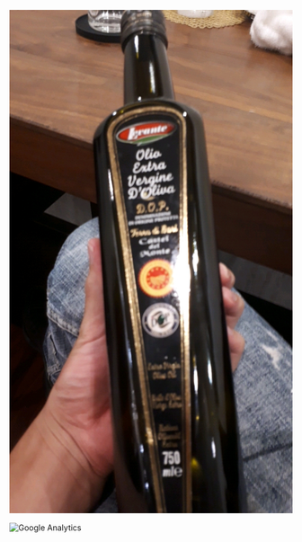 ![Front img](https://github.com/takagotch/takagotch/blob/master/v4mJFCT.jpg)

![Google Analytics](https://www.google-analytics.com/collect?v=1&tid=UA-174694405-1&cid=555&t=pageview&ec=repo&ea=open&dp=%2F&dt=%2F)







